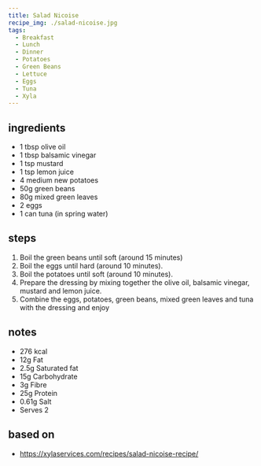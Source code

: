 ```yaml
---
title: Salad Nicoise
recipe_img: ./salad-nicoise.jpg
tags:
  - Breakfast
  - Lunch
  - Dinner
  - Potatoes
  - Green Beans
  - Lettuce
  - Eggs
  - Tuna
  - Xyla
---
```


<!-- markdownlint-disable MD024 -->

## ingredients

- 1 tbsp olive oil​​
- 1 tbsp balsamic vinegar​​
- 1 tsp mustard​​
- 1 tsp lemon juice​​
- 4 medium new potatoes​​
- 50g green beans​​
- 80g mixed green leaves​
- 2 eggs​​
- 1 can tuna (in spring water)

## steps

1. Boil the green beans until soft (around 15 minutes)​​
2. Boil the eggs until hard (around 10 minutes).​​
3. Boil the potatoes until soft (around 10 minutes).​​
4. Prepare the dressing by mixing together the olive oil, balsamic vinegar, mustard and lemon juice.​​
5. Combine the eggs, potatoes, green beans, mixed green leaves and tuna with the dressing and enjoy

## notes

- 276 kcal​
- 12g Fat​
- 2.5g Saturated fat​
- 15g Carbohydrate​
- 3g Fibre​
- 25g Protein​
- 0.61g Salt
- Serves 2

## based on

- https://xylaservices.com/recipes/salad-nicoise-recipe/
<!-- markdownlint-enable MD024 -->
